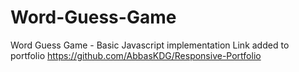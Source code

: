 # Word-Guess-Game
Word Guess Game - Basic Javascript implementation
Link added to portfolio https://github.com/AbbasKDG/Responsive-Portfolio
